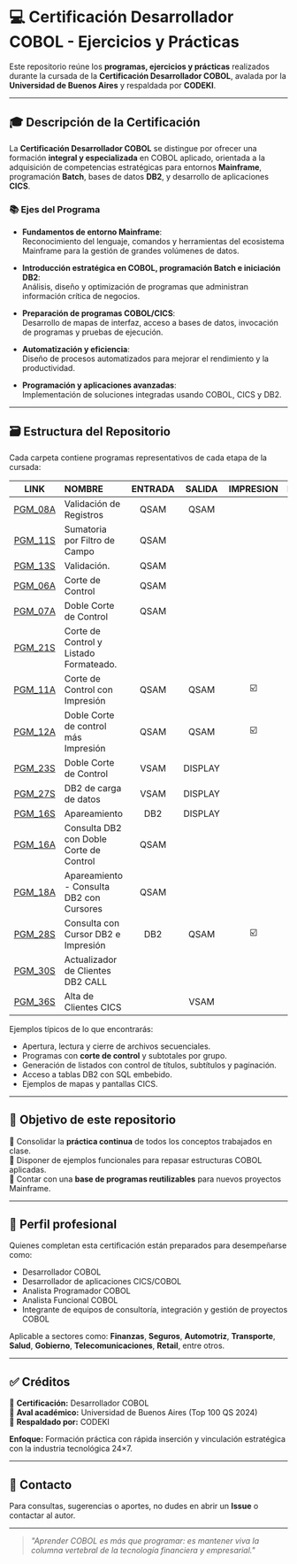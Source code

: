 # 💻 Certificación Desarrollador COBOL - Ejercicios y Prácticas

Este repositorio reúne los **programas, ejercicios y prácticas** realizados durante la cursada de la **Certificación Desarrollador COBOL**, avalada por la **Universidad de Buenos Aires** y respaldada por **CODEKI**.

---

## 🎓 Descripción de la Certificación

La **Certificación Desarrollador COBOL** se distingue por ofrecer una formación **integral y especializada** en COBOL aplicado, orientada a la adquisición de competencias estratégicas para entornos **Mainframe**, programación **Batch**, bases de datos **DB2**, y desarrollo de aplicaciones **CICS**.

### 📚 Ejes del Programa

- **Fundamentos de entorno Mainframe**:  
  Reconocimiento del lenguaje, comandos y herramientas del ecosistema Mainframe para la gestión de grandes volúmenes de datos.

- **Introducción estratégica en COBOL, programación Batch e iniciación DB2**:  
  Análisis, diseño y optimización de programas que administran información crítica de negocios.

- **Preparación de programas COBOL/CICS**:  
  Desarrollo de mapas de interfaz, acceso a bases de datos, invocación de programas y pruebas de ejecución.

- **Automatización y eficiencia**:  
  Diseño de procesos automatizados para mejorar el rendimiento y la productividad.

- **Programación y aplicaciones avanzadas**:  
  Implementación de soluciones integradas usando COBOL, CICS y DB2.


---

## 🗃️ Estructura del Repositorio

Cada carpeta contiene programas representativos de cada etapa de la cursada:

|LINK |NOMBRE | ENTRADA | SALIDA | IMPRESION | DB2 |
|:---:|:------|:-------:|:------:|:------:|:------:|
|[PGM_08A](/Programas/PGM_08A/)|Validación de Registros|QSAM|QSAM| | |
|[PGM_11S](/Programas/PGM_11S/)|Sumatoria por Filtro de Campo|QSAM| |
|[PGM_13S](/Programas/PGM_13S/)|Validación.| QSAM| |
|[PGM_06A](/Programas/PGM_06A/)|Corte de Control| QSAM| |
|[PGM_07A](/Programas/PGM_07A/)|Doble Corte de Control |QSAM| |
|[PGM_21S](/Programas/PGM_21S/)|Corte de Control y Listado Formateado.
|[PGM_11A](/Programas/PGM_11A/)|Corte de Control con Impresión |QSAM|QSAM|☑️| |
|[PGM_12A](/Programas/PGM_12A/)|Doble Corte de control más Impresión |QSAM|QSAM|☑️| |
|[PGM_23S](/Programas/PGM_23S/)|Doble Corte de Control |VSAM|DISPLAY|
|[PGM_27S](/Programas/PGM_27S/)|DB2 de carga de datos |VSAM|DISPLAY||✅|
|[PGM_16S](/Programas/PGM_16S/)|Apareamiento |DB2|DISPLAY| | ✅|
|[PGM_16A](/Programas/PGM_16A/)|Consulta DB2 con Doble Corte de Control |QSAM| | |✅|
|[PGM_18A](/Programas/PGM_18A/)|Apareamiento - Consulta DB2 con Cursores |QSAM| | |✅|
|[PGM_28S](/Programas/PGM_28S/)|Consulta con Cursor DB2 e Impresión |DB2|QSAM|☑️| ✅|
|[PGM_30S](/Programas/PGM_30S/)|Actualizador de Clientes DB2 CALL| |||✅ |
|[PGM_36S](/Programas/PGM_36S/)|Alta de Clientes CICS| |VSAM|| |

Ejemplos típicos de lo que encontrarás:
- Apertura, lectura y cierre de archivos secuenciales.
- Programas con **corte de control** y subtotales por grupo.
- Generación de listados con control de títulos, subtítulos y paginación.
- Acceso a tablas DB2 con SQL embebido.
- Ejemplos de mapas y pantallas CICS.

---

## 🧩 Objetivo de este repositorio

📌 Consolidar la **práctica continua** de todos los conceptos trabajados en clase.  
📌 Disponer de ejemplos funcionales para repasar estructuras COBOL aplicadas.  
📌 Contar con una **base de programas reutilizables** para nuevos proyectos Mainframe.

---

## 🚀 Perfil profesional

Quienes completan esta certificación están preparados para desempeñarse como:
- Desarrollador COBOL
- Desarrollador de aplicaciones CICS/COBOL
- Analista Programador COBOL
- Analista Funcional COBOL
- Integrante de equipos de consultoría, integración y gestión de proyectos COBOL

Aplicable a sectores como:
**Finanzas**, **Seguros**, **Automotriz**, **Transporte**, **Salud**, **Gobierno**, **Telecomunicaciones**, **Retail**, entre otros.

---

## ✅ Créditos

📍 **Certificación:** Desarrollador COBOL  
📍 **Aval académico:** Universidad de Buenos Aires (Top 100 QS 2024)  
📍 **Respaldado por:** CODEKI  

**Enfoque:** Formación práctica con rápida inserción y vinculación estratégica con la industria tecnológica 24×7.

---

## 🤝 Contacto

Para consultas, sugerencias o aportes, no dudes en abrir un **Issue** o contactar al autor.

---

> *"Aprender COBOL es más que programar: es mantener viva la columna vertebral de la tecnología financiera y empresarial."*
